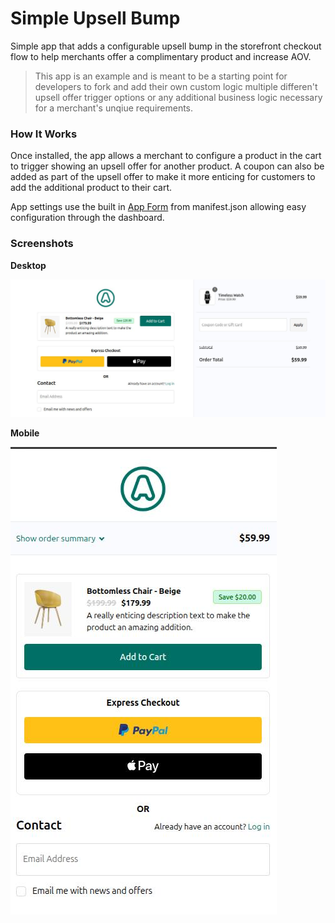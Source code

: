 # Simple Upsell Bump

Simple app that adds a configurable upsell bump in the storefront checkout flow to help merchants offer a complimentary product and increase AOV. 


> This app is an example and is meant to be a starting point for developers to fork and add their own custom logic multiple differen't upsell offer trigger options or any additional business logic necessary for a merchant's unqiue requirements. 


### How It Works

Once installed, the app allows a merchant to configure a product in the cart to trigger showing an upsell offer for another product. A coupon can also be added as part of the upsell offer to make it more enticing for customers to add the additional product to their cart. 


App settings use the built in [App Form](https://developers.29next.com/docs/apps/manifest/) from manifest.json allowing easy configuration through the dashboard. 


### Screenshots

**Desktop**

![Upsell Bump Desktop](/assets/screenshots/desktop.jpg)

**Mobile**

![Upsell Bump Mobile](/assets/screenshots/mobile.jpg)